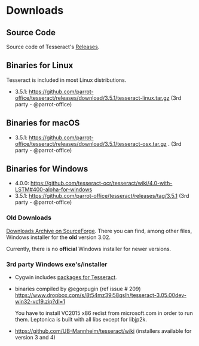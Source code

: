 # Downloads

## Source Code

Source code of Tesseract's [Releases](https://github.com/tesseract-ocr/tesseract/releases).

## Binaries for Linux

Tesseract is included in most Linux distributions.

- 3.5.1: https://github.com/parrot-office/tesseract/releases/download/3.5.1/tesseract-linux.tar.gz (3rd party - @parrot-office)

## Binaries for macOS

- 3.5.1: https://github.com/parrot-office/tesseract/releases/download/3.5.1/tesseract-osx.tar.gz . (3rd party - @parrot-office)

## Binaries for Windows

- 4.0.0: https://github.com/tesseract-ocr/tesseract/wiki/4.0-with-LSTM#400-alpha-for-windows
- 3.5.1: https://github.com/parrot-office/tesseract/releases/tag/3.5.1 (3rd party - @parrot-office)

### Old Downloads

[Downloads Archive on SourceForge](http://sourceforge.net/projects/tesseract-ocr-alt/files/).
There you can find, among other files, Windows installer for the **old** version 3.02. 

Currently, there is no **official** Windows installer for newer versions.

### 3rd party Windows exe's/installer

  * Cygwin includes [packages for Tesseract](https://cygwin.com/cgi-bin2/package-grep.cgi?grep=tesseract&arch=x86_64).

  * binaries compiled by @egorpugin (ref issue # 209)
    https://www.dropbox.com/s/8t54mz39i58qslh/tesseract-3.05.00dev-win32-vc19.zip?dl=1

    You have to install VC2015 x86 redist from microsoft.com in order to run them.
    Leptonica is built with all libs except for libjp2k.

  * https://github.com/UB-Mannheim/tesseract/wiki (installers available for version 3 and 4)
